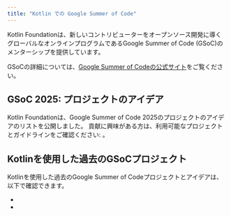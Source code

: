 ```yaml
---
title: "Kotlin での Google Summer of Code"
---
```

Kotlin Foundationは、新しいコントリビューターをオープンソース開発に導くグローバルなオンラインプログラムであるGoogle Summer of Code (GSoC)のメンターシップを提供しています。

GSoCの詳細については、[Google Summer of Codeの公式サイト](https://summerofcode.withgoogle.com/)をご覧ください。

## GSoC 2025: プロジェクトのアイデア

Kotlin Foundationは、Google Summer of Code 2025のプロジェクトのアイデアのリストを公開しました。
貢献に興味がある方は、利用可能なプロジェクトとガイドラインをご確認ください: [](gsoc-2025)。

## Kotlinを使用した過去のGSoCプロジェクト

Kotlinを使用した過去のGoogle Summer of Codeプロジェクトとアイデアは、以下で確認できます。

* [](gsoc-2024)
* [](gsoc-2023)